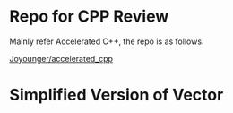 # Repo for CPP Review

Mainly refer Accelerated C++, the repo is as follows.

[Joyounger/accelerated_cpp](https://github.com/Joyounger/accelerated_cpp)


# Simplified Version of Vector